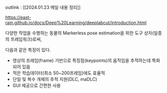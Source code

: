 outlink : [[2024.01.23 메일 내용 정리]]

https://east-rain.github.io/docs/Deep%20Learning/deeplabcut/introduction.html

다양한 작업을 수행하는 동물의 Markerless pose estimation을 위한 도구 상자(일종의 프레임워크)로써,

다음과 같은 특징이 있다.
- 영상의 프레임(frame) 기반으로 특징점(keypoints)의 움직임을 추적하는데 특화되어 있음
- 적은 학습데이터(최소 50~200프레임)에도 효율적
- 단일 및 복수 개체의 추적 지원(DLC, maDLC)
- GUI 제공으로 간편한 사용
